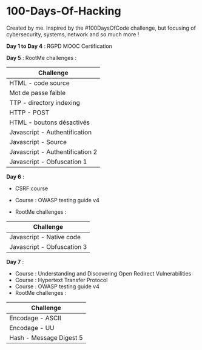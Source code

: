 # 100-Days-Of-Hacking
Created by me. Inspired by the #100DaysOfCode challenge, but focusing of cybersecurity, systems, network and so much more !

**Day 1 to Day 4** : RGPD MOOC Certification
 
**Day 5** : RootMe challenges :   

| Challenge                       | 
| ------------------------------- | 
| HTML - code source              | 
| Mot de passe faible             | 
| TTP - directory indexing        | 
| HTTP - POST                     | 
| HTML - boutons désactivés       | 
| Javascript - Authentification   | 
| Javascript - Source             | 
| Javascript - Authentification 2 |
| Javascript - Obfuscation 1      |

**Day 6** : 
* CSRF course  
* Course : OWASP testing guide v4  

* RootMe challenges :     

| Challenge                       | 
| ------------------------------- | 
| Javascript - Native code              | 
| Javascript - Obfuscation 3             | 


**Day 7** : 
* Course : Understanding and Discovering Open Redirect Vulnerabilities  
* Course : Hypertext Transfer Protocol  
* Course : OWASP testing guide v4  
* RootMe challenges :  

| Challenge                       | 
| ------------------------------- | 
|  	Encodage - ASCII|
|Encodage - UU|
|Hash - Message Digest 5              | 
 

